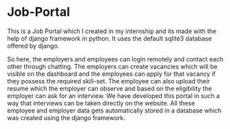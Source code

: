 # Job-Portal

This is a Job Portal which I created in my internship and its made with the help of django framework in python. It uses the default sqlite3 database offered by django.

So here, the employers and employees can login remotely and contact each other through chatting. The employers can create vacancies which will be visible on the dashboard and the employees can apply for that vacancy if they possess the required skill-set. The employee can also upload their resume which the employer can observe and based on the eligibility the employer can ask for an interview. We have developed this portal in such a way that interviews can be taken directly on the website. All these employee and employer data gets automatically stored in a database which was created using the django framework.
